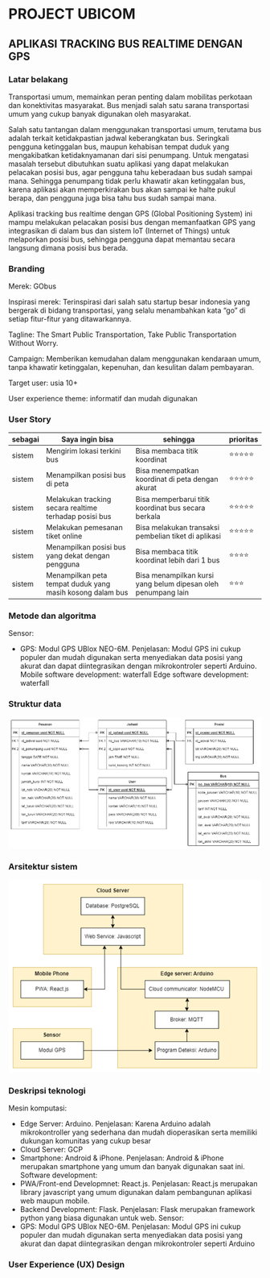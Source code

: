 # PROJECT UBICOM 
## APLIKASI TRACKING BUS REALTIME DENGAN GPS 
### Latar belakang
Transportasi umum, memainkan peran penting dalam mobilitas perkotaan dan konektivitas masyarakat. Bus  menjadi salah satu sarana transportasi umum yang cukup banyak digunakan oleh masyarakat. 

Salah satu tantangan dalam menggunakan transportasi umum, terutama bus adalah terkait ketidakpastian jadwal keberangkatan bus. Seringkali pengguna ketinggalan bus, maupun kehabisan tempat duduk yang mengakibatkan ketidaknyamanan dari sisi penumpang. Untuk mengatasi masalah tersebut dibutuhkan suatu aplikasi yang dapat melakukan pelacakan posisi bus, agar pengguna tahu keberadaan bus sudah sampai mana. Sehingga penumpang tidak perlu khawatir akan ketinggalan bus, karena aplikasi akan memperkirakan bus akan sampai ke halte pukul berapa, dan pengguna juga bisa tahu bus sudah sampai mana.

Aplikasi tracking bus realtime dengan GPS (Global Positioning System) ini mampu melakukan pelacakan posisi bus dengan memanfaatkan GPS yang integrasikan di dalam bus dan sistem IoT (Internet of Things) untuk melaporkan posisi bus, sehingga pengguna dapat memantau secara langsung dimana posisi bus berada.

### Branding
Merek: GObus

Inspirasi merek: Terinspirasi dari salah satu startup besar indonesia yang bergerak di bidang transportasi, yang selalu menambahkan kata “go” di setiap fitur-fitur yang ditawarkannya.

Tagline: The Smart Public Transportation, Take Public Transportation Without Worry.

Campaign: Memberikan kemudahan dalam menggunakan kendaraan umum, tanpa khawatir ketinggalan, kepenuhan, dan kesulitan dalam pembayaran.

Target user: usia 10+

User experience theme: informatif dan mudah digunakan

### User Story
|sebagai |	Saya ingin bisa	| sehingga |	prioritas |
|---|---|---|---|
sistem | Mengirim lokasi terkini bus | Bisa membaca titik koordinat |	⭐⭐⭐⭐⭐ |
sistem | Menampilkan posisi bus di peta	| Bisa menempatkan koordinat di peta dengan akurat | ⭐⭐⭐⭐⭐ |
sistem | Melakukan tracking secara realtime terhadap posisi bus	| Bisa memperbarui titik koordinat bus secara berkala	| ⭐⭐⭐⭐⭐ |
sistem | Melakukan pemesanan tiket online	| Bisa melakukan transaksi pembelian tiket di aplikasi | ⭐⭐⭐⭐⭐ |
sistem | Menampilkan posisi bus yang dekat dengan pengguna | Bisa membaca titik koordinat lebih dari 1 bus | ⭐⭐⭐⭐ |
sistem | Menampilkan peta tempat duduk yang masih kosong dalam bus | Bisa menampilkan kursi yang belum dipesan oleh penumpang lain | ⭐⭐⭐ |

### Metode dan algoritma
Sensor: 
-	GPS: Modul GPS UBlox NEO-6M. Penjelasan: Modul GPS ini cukup populer dan mudah digunakan serta menyediakan data posisi yang akurat dan dapat diintegrasikan dengan mikrokontroler seperti Arduino.
Mobile software development: waterfall
Edge software development: waterfall

### Struktur data
![struktur data](https://github.com/nentinur/Ubiquitous-Computing/blob/main/struktur%20data-gobus.drawio.png)
### Arsitektur sistem
![arsitektur sistem](https://github.com/nentinur/Ubiquitous-Computing/blob/main/arsitektur%20sitem_ubikom.drawio.png)
### Deskripsi teknologi
Mesin komputasi:
-	Edge Server: Arduino. Penjelasan: Karena Arduino adalah mikrokontroller yang sederhana dan mudah dioperasikan serta memiliki dukungan komunitas yang cukup besar
-	Cloud Server: GCP 
-	Smartphone: Android & iPhone. Penjelasan: Android & iPhone merupakan smartphone yang umum dan banyak digunakan saat ini.
Software development:
-	PWA/Front-end Developmnet: React.js. Penjelasan: React.js merupakan library javascript yang umum digunakan dalam pembangunan aplikasi web maupun mobile.
-	Backend Development: Flask. Penjelasan: Flask merupakan framework python yang biasa digunakan untuk web.
Sensor: 
-	GPS: Modul GPS UBlox NEO-6M. Penjelasan: Modul GPS ini cukup populer dan mudah digunakan serta menyediakan data posisi yang akurat dan dapat diintegrasikan dengan mikrokontroler seperti Arduino

### User Experience (UX) Design
